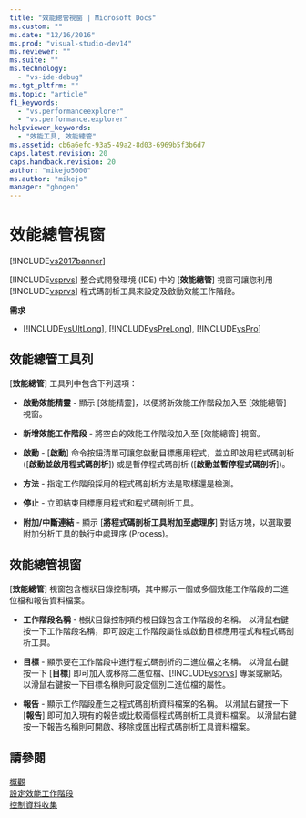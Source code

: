 ```yaml
---
title: "效能總管視窗 | Microsoft Docs"
ms.custom: ""
ms.date: "12/16/2016"
ms.prod: "visual-studio-dev14"
ms.reviewer: ""
ms.suite: ""
ms.technology: 
  - "vs-ide-debug"
ms.tgt_pltfrm: ""
ms.topic: "article"
f1_keywords: 
  - "vs.performanceexplorer"
  - "vs.performance.explorer"
helpviewer_keywords: 
  - "效能工具, 效能總管"
ms.assetid: cb6a6efc-93a5-49a2-8d03-6969b5f3b6d7
caps.latest.revision: 20
caps.handback.revision: 20
author: "mikejo5000"
ms.author: "mikejo"
manager: "ghogen"
---
```

# 效能總管視窗
[!INCLUDE[vs2017banner](../code-quality/includes/vs2017banner.md)]

[!INCLUDE[vsprvs](../code-quality/includes/vsprvs_md.md)] 整合式開發環境 \(IDE\) 中的 \[**效能總管**\] 視窗可讓您利用 [!INCLUDE[vsprvs](../code-quality/includes/vsprvs_md.md)] 程式碼剖析工具來設定及啟動效能工作階段。  
  
 **需求**  
  
-   [!INCLUDE[vsUltLong](../code-quality/includes/vsultlong_md.md)], [!INCLUDE[vsPreLong](../code-quality/includes/vsprelong_md.md)], [!INCLUDE[vsPro](../code-quality/includes/vspro_md.md)]  
  
## 效能總管工具列  
 \[**效能總管**\] 工具列中包含下列選項：  
  
-   **啟動效能精靈** \- 顯示 \[效能精靈\]，以便將新效能工作階段加入至 \[效能總管\] 視窗。  
  
-   **新增效能工作階段** \- 將空白的效能工作階段加入至 \[效能總管\] 視窗。  
  
-   **啟動** \- \[**啟動**\] 命令按鈕清單可讓您啟動目標應用程式，並立即啟用程式碼剖析 \(\[**啟動並啟用程式碼剖析**\]\) 或是暫停程式碼剖析 \(\[**啟動並暫停程式碼剖析**\]\)。  
  
-   **方法** \- 指定工作階段採用的程式碼剖析方法是取樣還是檢測。  
  
-   **停止** \- 立即結束目標應用程式和程式碼剖析工具。  
  
-   **附加\/中斷連結** \- 顯示 \[**將程式碼剖析工具附加至處理序**\] 對話方塊，以選取要附加分析工具的執行中處理序 \(Process\)。  
  
## 效能總管視窗  
 \[**效能總管**\] 視窗包含樹狀目錄控制項，其中顯示一個或多個效能工作階段的二進位檔和報告資料檔案。  
  
-   **工作階段名稱** \- 樹狀目錄控制項的根目錄包含工作階段的名稱。  以滑鼠右鍵按一下工作階段名稱，即可設定工作階段屬性或啟動目標應用程式和程式碼剖析工具。  
  
-   **目標** \- 顯示要在工作階段中進行程式碼剖析的二進位檔之名稱。  以滑鼠右鍵按一下 \[**目標**\] 即可加入或移除二進位檔、[!INCLUDE[vsprvs](../code-quality/includes/vsprvs_md.md)] 專案或網站。  以滑鼠右鍵按一下目標名稱則可設定個別二進位檔的屬性。  
  
-   **報告** \- 顯示工作階段產生之程式碼剖析資料檔案的名稱。  以滑鼠右鍵按一下 \[**報告**\] 即可加入現有的報告或比較兩個程式碼剖析工具資料檔案。  以滑鼠右鍵按一下報告名稱則可開啟、移除或匯出程式碼剖析工具資料檔案。  
  
## 請參閱  
 [概觀](../profiling/overviews-performance-tools.md)   
 [設定效能工作階段](../profiling/configuring-performance-sessions.md)   
 [控制資料收集](../profiling/controlling-data-collection.md)